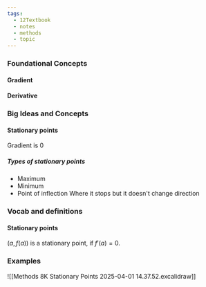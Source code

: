 ```yaml
---
tags:
  - 12Textbook
  - notes
  - methods
  - topic
---
```

### Foundational Concepts 
#### Gradient
#### Derivative
### Big Ideas and Concepts

#### Stationary points
Gradient is 0
##### Types of stationary points
- Maximum 
- Minimum
- Point of inflection
	Where it stops but it doesn't change direction

### Vocab and definitions
#### Stationary points
$(a, f(a))$ is a stationary point, if $f'(a)=0$.

### Examples
![[Methods 8K Stationary Points 2025-04-01 14.37.52.excalidraw]]


